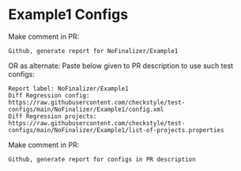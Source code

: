# Example1 Configs
Make comment in PR:
```
Github, generate report for NoFinalizer/Example1
```
OR as alternate:
Paste below given to PR description to use such test configs:
```
Report label: NoFinalizer/Example1
Diff Regression config: https://raw.githubusercontent.com/checkstyle/test-configs/main/NoFinalizer/Example1/config.xml
Diff Regression projects: https://raw.githubusercontent.com/checkstyle/test-configs/main/NoFinalizer/Example1/list-of-projects.properties
```
Make comment in PR:
```
Github, generate report for configs in PR description
```
